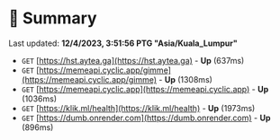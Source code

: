 # 📖 Summary
Last updated: **12/4/2023, 3:51:56 PTG "Asia/Kuala_Lumpur"**

- `GET` [https://hst.aytea.ga](https://hst.aytea.ga) - **Up** (637ms)
- `GET` [https://memeapi.cyclic.app/gimme](https://memeapi.cyclic.app/gimme) - **Up** (1308ms)
- `GET` [https://memeapi.cyclic.app](https://memeapi.cyclic.app) - **Up** (1036ms)
- `GET` [https://klik.ml/health](https://klik.ml/health) - **Up** (1973ms)
- `GET` [https://dumb.onrender.com](https://dumb.onrender.com) - **Up** (896ms)

